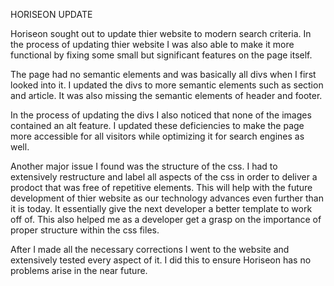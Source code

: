 HORISEON UPDATE

Horiseon sought out to update thier website to modern search criteria. In the process of updating thier website I was also able to make it more functional by fixing some small but significant features on the page itself.

The page had no semantic elements and was basically all divs when I first looked into it. I updated the divs to more semantic elements such as section and article. It was also missing the semantic elements of header and footer. 

In the process of updating the divs I also noticed that none of the images contained an alt feature. I updated these deficiencies to make the page more accessible for all visitors while optimizing it for search engines as well.

Another major issue I found was the structure of the css. I had to extensively restructure and label all aspects of the css in order to deliver a prodoct that was free of repetitive elements. This will help with the future development of thier website as our technology advances even further than it is today. It essentially give the next developer a better template to work off of. This also helped me as a developer get a grasp on the importance of proper structure within the css files.

After I made all the necessary corrections I went to the website and extensively tested every aspect of it. I did this to ensure Horiseon has no problems arise in the near future. 